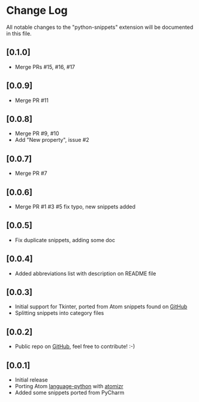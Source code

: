 # Change Log
All notable changes to the "python-snippets" extension will be documented in this file.

## [0.1.0]

- Merge PRs #15, #16, #17

## [0.0.9]
- Merge PR #11

## [0.0.8]
- Merge PR #9, #10
- Add "New property", issue #2
  
## [0.0.7]
- Merge PR #7
  
## [0.0.6]
- Merge PR #1 #3 #5 fix typo, new snippets added

## [0.0.5]
- Fix duplicate snippets, adding some doc

## [0.0.4]
- Added abbreviations list with description on README file

## [0.0.3]
- Initial support for Tkinter, ported from Atom snippets found on [GitHub](https://github.com/adiultra/python-snippets) 
- Splitting snippets into category files

## [0.0.2]
- Public repo on [GitHub](https://github.com/cstrap/python-snippets), feel free to contribute! :-)

## [0.0.1]
- Initial release
- Porting Atom [language-python](https://github.com/atom/language-python) with [atomizr](https://www.npmjs.com/package/node-atomizr)  
- Added some snippets ported from PyCharm
